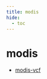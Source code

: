 ```yaml
---
title: modis
hide:
  - toc
---
```


# modis

- [modis-vcf](/data-library/modis-vcf.md)  
  <small></small>